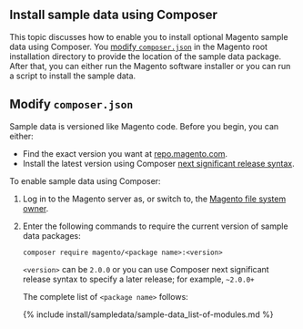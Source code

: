 <div markdown="1">

<h2 id="install-sample-composer">Install sample data using Composer</h2>
This topic discusses how to enable you to install optional Magento sample data using Composer. You <a href="#instgde-prereq-sample-comp">modify <code>composer.json</code></a> in the Magento root installation directory to provide the location of the sample data package. After that, you can either run the Magento software installer or you can run a script to install the sample data.    

<h2 id="instgde-prereq-sample-comp">Modify <code>composer.json</code></h2>
Sample data is versioned like Magento code. Before you begin, you can either:

*	Find the exact version you want at <a href="http://repo.magento.com/#magento/sample-data" target="_blank">repo.magento.com</a>.
*	Install the latest version using Composer <a href="https://getcomposer.org/doc/01-basic-usage.md#next-significant-release-tilde-and-caret-operators-" target="_blank">next significant release syntax</a>.

To enable sample data using Composer:

1.	Log in to the Magento server as, or switch to, the <a href="{{ site.gdeurl }}install-gde/prereq/apache-user.html">Magento file system owner</a>.
2.	Enter the following commands to require the current version of sample data packages:

		composer require magento/<package name>:<version>

	`<version>` can be `2.0.0` or you can use Composer next significant release syntax to specify a later release; for example, `~2.0.0+`

	The complete list of `<package name>` follows:

	{% include install/sampledata/sample-data_list-of-modules.md %}

